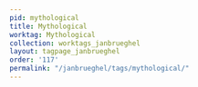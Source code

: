 ```yaml
---
pid: mythological
title: Mythological
worktag: Mythological
collection: worktags_janbrueghel
layout: tagpage_janbrueghel
order: '117'
permalink: "/janbrueghel/tags/mythological/"
---
```

